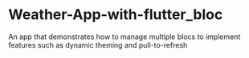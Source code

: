 # Weather-App-with-flutter_bloc
An app that demonstrates how to manage multiple blocs to implement features such as dynamic theming and pull-to-refresh
